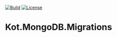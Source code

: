 [![Build](https://github.com/kotlerman/Kot.MongoDB.Migrations/actions/workflows/build.yml/badge.svg)](https://github.com/kotlerman/Kot.MongoDB.Migrations/actions/workflows/build.yml)
[![License](https://img.shields.io/badge/License-MIT-blue)](https://github.com/kotlerman/Kot.MongoDB.Migrations/blob/main/LICENSE)
# Kot.MongoDB.Migrations
